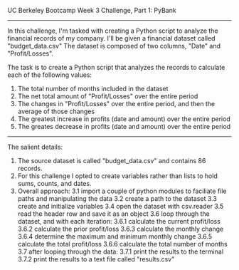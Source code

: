  UC Berkeley Bootcamp
Week 3 Challenge, Part 1: PyBank

**********************************************************************************************************
In this challenge, I'm tasked with creating a Python script to analyze
the financial records of my company. I'll be given a financial dataset called "budget_data.csv"
The dataset is composed of two columns, "Date" and "Profit/Losses".

The task is to create a Python script that analyzes the records to calculate each of the 
following values:

1. The total number of months included in the dataset
2. The net total amount of "Profit/Losses" over the entire period
3. The changes in "Profit/Losses" over the entire period, and then the average of those changes
4. The greatest increase in profits (date and amount) over the entire period
5. The greates decrease in profits (date and amount) over the entire period

**********************************************************************************************************

The salient details:
1. The source dataset is called "budget_data.csv" and contains 86 records.
2. For this challenge I opted to create variables rather than lists to hold sums, counts, and dates. 
3. Overall approach:
    3.1 import a couple of python modules to faciliate file paths and manipulating the data
    3.2 create a path to the dataset
    3.3 create and initialize variables
    3.4 open the dataset with csv.reader
    3.5 read the header row and save it as an object
    3.6 loop through the dataset, and with each iteration:
        3.6.1 calculate the current profit/loss
        3.6.2 calculate the prior profit/loss
        3.6.3 calculate the monthly change
        3.6.4 determine the maximum and minimum monthly change
        3.6.5 calculate the total profit/loss
        3.6.6 calculate the total number of months
    3.7 after looping through the data:
        3.7.1 print the results to the terminal
        3.7.2 print the results to a text file called "results.csv"

 

